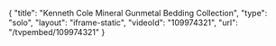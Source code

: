 {
    "title": "Kenneth Cole Mineral Gunmetal Bedding Collection",
    "type": "solo",
    "layout": "iframe-static",
    "videoId": "109974321",
    "url": "\/tvpembed\/109974321"
}
